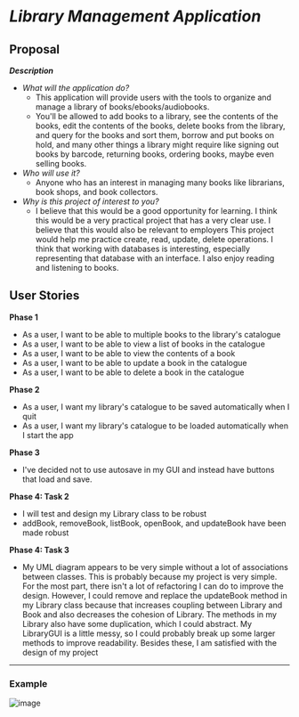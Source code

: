 # *Library Management Application*

## Proposal

***Description***
- *What will the application do?*
  - This application will provide users with the tools to organize and manage a library of books/ebooks/audiobooks.
  - You'll be allowed to add books to a library, see the contents of the books, edit the contents of the books, delete
    books from the library, and query for the books and sort them, borrow and put books on hold, and many other things 
    a library
    might require like signing out books by barcode, returning books, ordering books, maybe even selling books.
- *Who will use it?*
  - Anyone who has an interest in managing many books like librarians, book shops, and book collectors.
- *Why is this project of interest to you?*
  - I believe that this would be a good opportunity for learning. I think this would be a very practical project that
    has a very clear use. I believe that this would also be relevant to employers
    This project would help me practice create, read, update, delete operations. I think that working with databases is
    interesting, especially representing that database with an interface. I also enjoy reading and listening to books.
    
## User Stories

**Phase 1**
- As a user, I want to be able to multiple books to the library's catalogue
- As a user, I want to be able to view a list of books in the catalogue
- As a user, I want to be able to view the contents of a book
- As a user, I want to be able to update a book in the catalogue
- As a user, I want to be able to delete a book in the catalogue

**Phase 2**
- As a user, I want my library's catalogue to be saved automatically when I quit
- As a user, I want my library's catalogue to be loaded automatically when I start the app

**Phase 3**
- I've decided not to use autosave in my GUI and instead have buttons that load and save.

**Phase 4: Task 2**
- I will test and design my Library class to be robust
- addBook, removeBook, listBook, openBook, and updateBook have been made robust

**Phase 4: Task 3**
- My UML diagram appears to be very simple without a lot of associations between classes. This is probably because my 
  project is very simple. For the most part, there isn't a lot of refactoring I can do to improve the design. However,
  I could remove and replace the updateBook method in my Library class because that increases coupling between Library and Book
  and also decreases the cohesion of Library. The methods in my Library also have some duplication, which I could
  abstract. My LibraryGUI is a little messy, so I could probably break up some larger methods to improve
  readability. Besides these, I am satisfied with the design of my project
 ---
### Example
![image](https://user-images.githubusercontent.com/47070761/134758527-3de01e8c-4152-4392-9eb0-4b56ab832abb.png)
